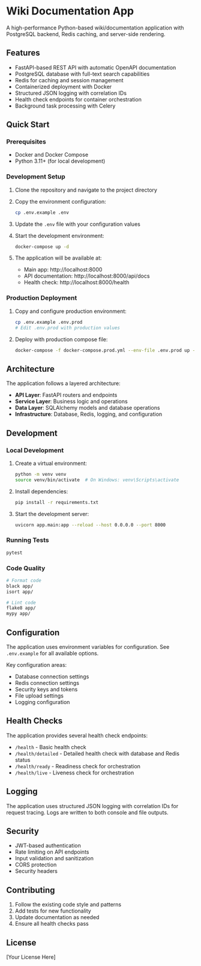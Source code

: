 # Wiki Documentation App

A high-performance Python-based wiki/documentation application with PostgreSQL backend, Redis caching, and server-side rendering.

## Features

- FastAPI-based REST API with automatic OpenAPI documentation
- PostgreSQL database with full-text search capabilities
- Redis for caching and session management
- Containerized deployment with Docker
- Structured JSON logging with correlation IDs
- Health check endpoints for container orchestration
- Background task processing with Celery

## Quick Start

### Prerequisites

- Docker and Docker Compose
- Python 3.11+ (for local development)

### Development Setup

1. Clone the repository and navigate to the project directory

2. Copy the environment configuration:
   ```bash
   cp .env.example .env
   ```

3. Update the `.env` file with your configuration values

4. Start the development environment:
   ```bash
   docker-compose up -d
   ```

5. The application will be available at:
   - Main app: http://localhost:8000
   - API documentation: http://localhost:8000/api/docs
   - Health check: http://localhost:8000/health

### Production Deployment

1. Copy and configure production environment:
   ```bash
   cp .env.example .env.prod
   # Edit .env.prod with production values
   ```

2. Deploy with production compose file:
   ```bash
   docker-compose -f docker-compose.prod.yml --env-file .env.prod up -d
   ```

## Architecture

The application follows a layered architecture:

- **API Layer**: FastAPI routers and endpoints
- **Service Layer**: Business logic and operations
- **Data Layer**: SQLAlchemy models and database operations
- **Infrastructure**: Database, Redis, logging, and configuration

## Development

### Local Development

1. Create a virtual environment:
   ```bash
   python -m venv venv
   source venv/bin/activate  # On Windows: venv\Scripts\activate
   ```

2. Install dependencies:
   ```bash
   pip install -r requirements.txt
   ```

3. Start the development server:
   ```bash
   uvicorn app.main:app --reload --host 0.0.0.0 --port 8000
   ```

### Running Tests

```bash
pytest
```

### Code Quality

```bash
# Format code
black app/
isort app/

# Lint code
flake8 app/
mypy app/
```

## Configuration

The application uses environment variables for configuration. See `.env.example` for all available options.

Key configuration areas:
- Database connection settings
- Redis connection settings
- Security keys and tokens
- File upload settings
- Logging configuration

## Health Checks

The application provides several health check endpoints:

- `/health` - Basic health check
- `/health/detailed` - Detailed health check with database and Redis status
- `/health/ready` - Readiness check for orchestration
- `/health/live` - Liveness check for orchestration

## Logging

The application uses structured JSON logging with correlation IDs for request tracing. Logs are written to both console and file outputs.

## Security

- JWT-based authentication
- Rate limiting on API endpoints
- Input validation and sanitization
- CORS protection
- Security headers

## Contributing

1. Follow the existing code style and patterns
2. Add tests for new functionality
3. Update documentation as needed
4. Ensure all health checks pass

## License

[Your License Here]